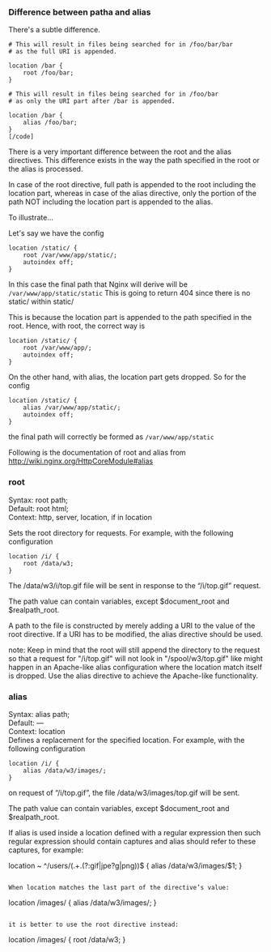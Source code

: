 ### Difference between patha and alias ###

There's a subtle difference.

```
# This will result in files being searched for in /foo/bar/bar 
# as the full URI is appended.

location /bar {
    root /foo/bar;
}
```

```
# This will result in files being searched for in /foo/bar 
# as only the URI part after /bar is appended.

location /bar {
    alias /foo/bar;
}
[/code]
```


There is a very important difference between the root and the alias directives. 
This difference exists in the way the path specified in the root or the alias is processed.

In case of the root directive, full path is appended to the root including the location part, whereas 
in case of the alias directive, only the portion of the path NOT including the location part is appended to the alias.

To illustrate...

Let's say we have the config

```
location /static/ {
    root /var/www/app/static/;
    autoindex off;
}
```

In this case the final path that Nginx will derive will be `/var/www/app/static/static`
This is going to return 404 since there is no static/ within static/

This is because the location part is appended to the path specified in the root. 
Hence, with root, the correct way is

```
location /static/ {
    root /var/www/app/;
    autoindex off;
}
```        

On the other hand, with alias, the location part gets dropped. So for the config

```
location /static/ {
    alias /var/www/app/static/;
    autoindex off;
}
```
        
the final path will correctly be formed as `/var/www/app/static`

Following is the documentation of root and alias from http://wiki.nginx.org/HttpCoreModule#alias

### root ###
Syntax:	  root path;   
Default:	root html;   
Context:	http, server, location, if in location

Sets the root directory for requests. For example, with the following configuration

```
location /i/ {
    root /data/w3;
}
```

The /data/w3/i/top.gif file will be sent in response to the “/i/top.gif” request.

The path value can contain variables, except $document_root and $realpath_root.

A path to the file is constructed by merely adding a URI to the value of the root directive. 
If a URI has to be modified, the alias directive should be used.

note: Keep in mind that the root will still append the directory to the request so that a request 
for "/i/top.gif" will not look in "/spool/w3/top.gif" like might happen in an Apache-like alias 
configuration where the location match itself is dropped. Use the alias directive 
to achieve the Apache-like functionality.


### alias ###
Syntax:	alias path;   
Default:	—   
Context:	location   
Defines a replacement for the specified location. For example, with the following configuration

```
location /i/ {
    alias /data/w3/images/;
}
```

on request of “/i/top.gif”, the file /data/w3/images/top.gif will be sent.

The path value can contain variables, except $document_root and $realpath_root.

If alias is used inside a location defined with a regular expression then such
regular expression should contain captures and alias should refer to these captures,
for example:

location ~ ^/users/(.+\.(?:gif|jpe?g|png))$ {
    alias /data/w3/images/$1;
}
```

When location matches the last part of the directive’s value:

```
location /images/ {
    alias /data/w3/images/;
}
```

it is better to use the root directive instead:

```
location /images/ {
    root /data/w3;
}
```

